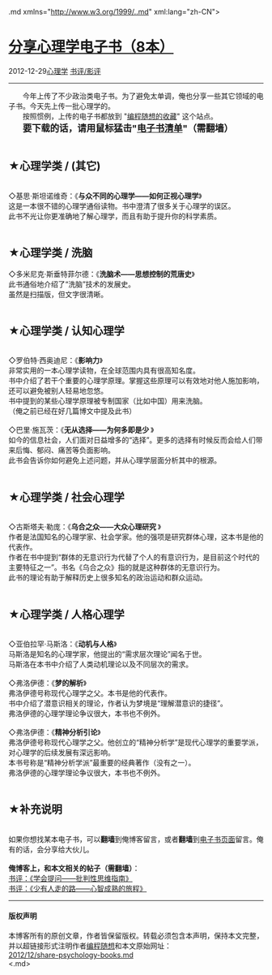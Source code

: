 <!DOCTYPE.md>
.md xmlns="http://www.w3.org/1999/..md" xml:lang="zh-CN">
<head>
<meta http-equiv="Content-Type" content="text.md; charset=utf-8" />
<meta name="generator" content="Python script by program.think@gmail.com" />
<meta name="provider" content="program-think.blogspot.com" />
<link type="text/css" rel="stylesheet" href="../../css/program-think.css" />
<title>分享心理学电子书（8本） - 编程随想的博客</title>
</head>
<body>
<div id="main" style="width:100%;">
<h1><a href="../../index.md" title="回到首页">分享心理学电子书（8本）</a></h1>
<div class="post-info"><span class="date-header">2012-12-29</span><a href="../../tags/E5BF83E79086E5ADA6.md" class="tag">心理学</a> <a href="../../tags/E4B9A6E8AF842FE5BDB1E8AF84.md" class="tag">书评/影评</a> </div>
<hr>
<div class="post">
&#12288;&#12288;今年上传了不少政治类电子书。为了避免太单调，俺也分享一些其它领域的电子书。今天先上传一批心理学的。<br />&#12288;&#12288;按照惯例，上传的电子书都放到 "<a href="https://code.google.com/p/program-think/" target="_blank">编程随想的收藏</a>" 这个站点。<br />&#12288;&#12288;<font size="4"><b>要下载的话，请用鼠标猛击"<a href="https://code.google.com/p/program-think/wiki/Books" target="_blank">电子书清单</a>"（需翻墙）</b></font><a name='more'></a><!--program-think--><br /><br /><h2>★心理学类 / (其它)</h2><br />◇基思·斯坦诺维奇：《<b>与众不同的心理学——如何正视心理学</b>》<br />这是一本很不错的心理学通俗读物。书中澄清了很多关于心理学的误区。<br />此书不光让你更准确地了解心理学，而且有助于提升你的科学素质。<br /><br /><h2>★心理学类 / 洗脑</h2>◇多米尼克·斯垂特菲尔德：《<b>洗脑术——思想控制的荒唐史</b>》<br />此书通俗地介绍了“洗脑”技术的发展史。<br />虽然是扫描版，但文字很清晰。<br /><br /><h2>★心理学类 / 认知心理学</h2><br />◇罗伯特·西奥迪尼：《<b>影响力</b>》<br />非常实用的一本心理学读物，在全球范围内具有很高知名度。<br />书中介绍了若干个重要的心理学原理。掌握这些原理可以有效地对他人施加影响，还可以避免被别人轻易地忽悠。<br />书中提到的某些心理学原理被专制国家（比如中国）用来洗脑。<br />（俺之前已经在好几篇博文中提及此书）<br /><br />◇巴里·施瓦茨：《<b>无从选择——为何多即是少 </b>》<br />如今的信息社会，人们面对日益增多的“选择”。更多的选择有时候反而会给人们带来后悔、郁闷、痛苦等负面影响。<br />此书会告诉你如何避免上述问题，并从心理学层面分析其中的根源。<br /><br /><h2>★心理学类 / 社会心理学</h2><br />◇古斯塔夫·勒庞：《<b>乌合之众——大众心理研究 </b>》<br />作者是法国知名的心理学家、社会学家。他的强项是研究群体心理，这本书是他的代表作。<br />作者在书中提到“群体的无意识行为代替了个人的有意识行为，是目前这个时代的主要特征之一”。书名《乌合之众》指的就是这种群体的无意识行为。<br />此书的理论有助于解释历史上很多知名的政治运动和群众运动。<br /><br /><h2>★心理学类 / 人格心理学</h2><br />◇亚伯拉罕·马斯洛：《<b>动机与人格</b>》<br />马斯洛是知名的心理学家，他提出的“需求层次理论”闻名于世。<br />马斯洛在本书中介绍了人类动机理论以及不同层次的需求。<br /><br />◇弗洛伊德：《<b>梦的解析</b>》<br />弗洛伊德号称现代心理学之父。本书是他的代表作。<br />书中介绍了潜意识相关的理论，作者认为梦境是“理解潜意识的捷径”。<br />弗洛伊德的心理学理论争议很大，本书也不例外。<br /><br />◇弗洛伊德：《<b>精神分析引论</b>》<br />弗洛伊德号称现代心理学之父。他创立的“精神分析学”是现代心理学的重要学派，对心理学的后续发展有深远影响。<br />本书号称是“精神分析学派”最重要的经典著作（没有之一）。<br />弗洛伊德的心理学理论争议很大，本书也不例外。<br /><br /><h2>★补充说明</h2><br />如果你想找某本电子书，可以<b>翻墙</b>到俺博客留言，或者<b>翻墙</b>到<a href="https://code.google.com/p/program-think/wiki/Books" target="_blank">电子书页面</a>留言。俺有的话，会分享给大伙儿。<br /><br /><b>俺博客上，和本文相关的帖子（需翻墙）</b>：<br /><a href="../../2010/10/book-review-asking-right-questions.md">书评：《学会提问——批判性思维指南》</a><br /><a href="../../2012/06/book-review-road-less-traveled.md">书评：《少有人走的路——心智成熟的旅程》</a><div class="blogger-post-footer">
</div>
<hr>
<div class="copyright">
<h4>版权声明</h4>
本博客所有的原创文章，作者皆保留版权。转载必须包含本声明，保持本文完整，并以超链接形式注明作者<a href="mailto:program.think@gmail.com">编程随想</a>和本文原始网址：<br>
<a href="2012/12/share-psychology-books.md">2012/12/share-psychology-books.md</a>
</div>
</div>
</body>
<.md>
